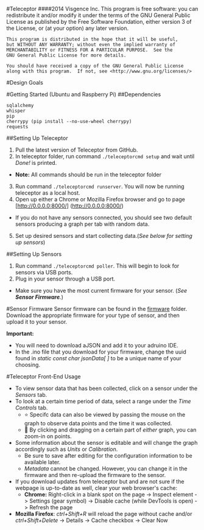 #Teleceptor
####2014 Visgence Inc.
    This program is free software: you can redistribute it and/or modify
    it under the terms of the GNU General Public License as published by
    the Free Software Foundation, either version 3 of the License, or
    (at your option) any later version.

    This program is distributed in the hope that it will be useful,
    but WITHOUT ANY WARRANTY; without even the implied warranty of
    MERCHANTABILITY or FITNESS FOR A PARTICULAR PURPOSE.  See the
    GNU General Public License for more details.

    You should have received a copy of the GNU General Public License
    along with this program.  If not, see <http://www.gnu.org/licenses/>

#Design Goals


#Getting Started (Ubuntu and Raspberry Pi)
##Dependencies
```
sqlalchemy
whisper
pip
cherrypy (pip install --no-use-wheel cherrypy)
requests
```
##Setting Up Teleceptor
1. Pull the latest version of Teleceptor from GitHub.
2. In teleceptor folder, run command ```./teleceptorcmd setup``` and wait until _Done!_ is printed.
  * **Note:** All commands should be run in the teleceptor folder
3. Run command ```./teleceptorcmd runserver```. You will now be running teleceptor as a local host.
4. Open up either a Chrome or Mozilla Firefox browser and go to page [http://0.0.0.0:8000/] (http://0.0.0.0:8000/)
  * If you do not have any sensors connected, you should see two default sensors producing a graph per tab with random data.
5. Set up desired sensors and start collecting data.(_See below for setting up sensors_)

##Setting Up Sensors
1. Run command ```./teleceptorcmd poller```. This will begin to look for sensors via USB ports.
2. Plug in your sensor through a USB port.
  * Make sure you have the most current firmware for your sensor. (_See **Sensor Firmware**._)


#Sensor Firmware
Sensor firmware can be found in the [firmware](https://github.com/visgence/teleceptor/tree/master/firmware) folder. Download the appropriate firmware for your type of sensor, and then upload it to your sensor.

**Important:**
* You will need to download aJSON and add it to your adruino IDE.
* In the .ino file that you download for your firmware, change the uuid found in _static const char jsonData[ ]_ to be a unique name of your choosing.


#Teleceptor Front-End Usage
* To view sensor data that has been collected, click on a sensor under the _Sensors_ tab.
* To look at a certain time period of data, select a range under the _Time Controls_ tab.
  * :star: Specifc data can also be viewed by passing the mouse on the graph to observe data points and the time it was collected.
  * :star2: By clicking and dragging on a certain part of _either_ graph, you can zoom-in on points.
* Some information about the sensor is editable and will change the graph accordingly such as _Units_ or _Calibration_.
  * Be sure to save after editing for the configuration information to be available later.
  * _Metadata_ cannot be changed. However, you can change it in the firmware and then re-upload the firmware to the sensor.
* If you download updates from teleceptor but and are not sure if the webpage is up-to-date as well, clear your web browser's cache:
  * **Chrome:** Right-click in a blank spot on the page -> Inspect element -> Settings (gear symbol) -> Disable cache (while DevTools is open) -> Refresh the page
 * **Mozilla Firefox**: _ctrl+Shift+R_ will reload the page without cache and/or _ctrl+Shift+Delete_ -> Details -> Cache checkbox -> Clear Now



